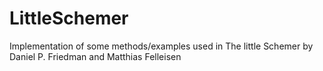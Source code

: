 LittleSchemer
=============

Implementation of some methods/examples used in The little Schemer by Daniel P. Friedman and Matthias Felleisen
